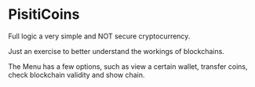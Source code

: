 # PisitiCoins

Full logic a very simple and NOT secure cryptocurrency.

Just an exercise to better understand the workings of blockchains.

The Menu has a few options, such as view a certain wallet, transfer coins, check blockchain validity and show chain.
